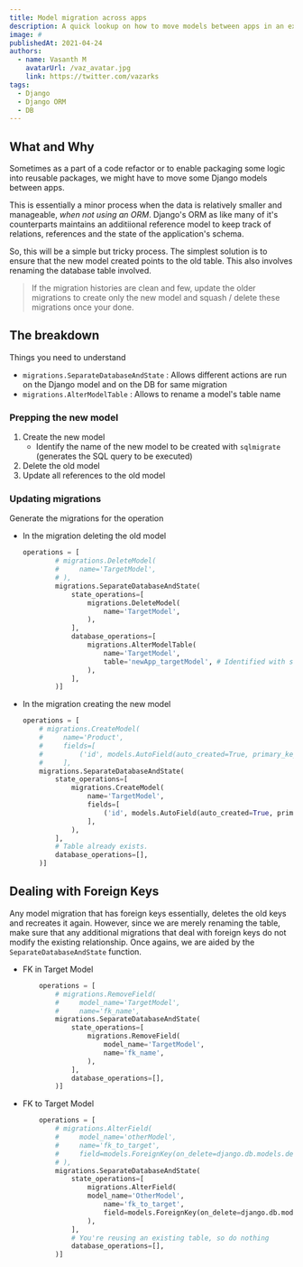 ```yaml
---
title: Model migration across apps
description: A quick lookup on how to move models between apps in an existing project
image: #
publishedAt: 2021-04-24
authors:
  - name: Vasanth M
    avatarUrl: /vaz_avatar.jpg
    link: https://twitter.com/vazarks
tags:
  - Django
  - Django ORM
  - DB
---
```


## What and Why

Sometimes as a part of a code refactor or to enable packaging some logic into reusable packages, we might have to move some Django models between apps.

This is essentially a minor process when the data is relatively smaller and manageable, _when not using an ORM_. Django's ORM as like many of it's counterparts maintains an additiional reference model to keep track of relations, references and the state of the application's schema.

So, this will be a simple but tricky process. The simplest solution is to ensure that the new model created points to the old table. This also involves renaming the database table involved. 

> If the migration histories are clean and few, update the older migrations to create only the new model and squash / delete these migrations once your done.

## The breakdown

Things you need to understand

- `migrations.SeparateDatabaseAndState` : Allows different actions are run on the Django model and on the DB for same migration
- `migrations.AlterModelTable` : Allows to rename a model's table name

### Prepping the new model

1. Create the new model
   - Identify the name of the new model to be created with `sqlmigrate` (generates the SQL query to be executed)
2. Delete the old model
3. Update all references to the old model

### Updating migrations

Generate the migrations for the operation

- In the migration deleting the old model
    ```python
    operations = [
            # migrations.DeleteModel(
            #     name='TargetModel',
            # ),
            migrations.SeparateDatabaseAndState(
                state_operations=[
                    migrations.DeleteModel(
                        name='TargetModel',
                    ),
                ],
                database_operations=[
                    migrations.AlterModelTable(
                        name='TargetModel',
                        table='newApp_targetModel', # Identified with sqlmigrate
                    ),
                ],
            )]
    ```

- In the migration creating the new model

    ```python
    operations = [
        # migrations.CreateModel(
        #     name='Product',
        #     fields=[
        #         ('id', models.AutoField(auto_created=True, primary_key=True, serialize=False, verbose_name='ID')),
        #     ],
        migrations.SeparateDatabaseAndState(
            state_operations=[
                migrations.CreateModel(
                    name='TargetModel',
                    fields=[
                        ('id', models.AutoField(auto_created=True, primary_key=True, serialize=False, verbose_name='ID')),
                    ],
                ),
            ],
            # Table already exists. 
            database_operations=[],
        )]
    ```

## Dealing with Foreign Keys

Any model migration that has foreign keys essentially, deletes the old keys and recreates it again. However, since we are merely renaming the table, make sure that any additional migrations that deal with foreign keys do not modify the existing relationship. Once agains, we are aided by the `SeparateDatabaseAndState` function.

- FK in Target Model
    ```python
        operations = [
            # migrations.RemoveField(
            #     model_name='TargetModel',
            #     name='fk_name',
            migrations.SeparateDatabaseAndState(
                state_operations=[
                    migrations.RemoveField(
                        model_name='TargetModel',
                        name='fk_name',
                    ),
                ],
                database_operations=[],
            )]
    ```

- FK to Target Model
    ```python
        operations = [
            # migrations.AlterField(
            #     model_name='otherModel',
            #     name='fk_to_target',
            #     field=models.ForeignKey(on_delete=django.db.models.deletion.PROTECT, to='newApp.TargetModel'),
            # ),
            migrations.SeparateDatabaseAndState(
                state_operations=[
                    migrations.AlterField(
                    model_name='OtherModel',
                        name='fk_to_target',
                        field=models.ForeignKey(on_delete=django.db.models.deletion.PROTECT, to='newApp.TargetModel'),
                    ),
                ],
                # You're reusing an existing table, so do nothing
                database_operations=[],
            )]
    ```